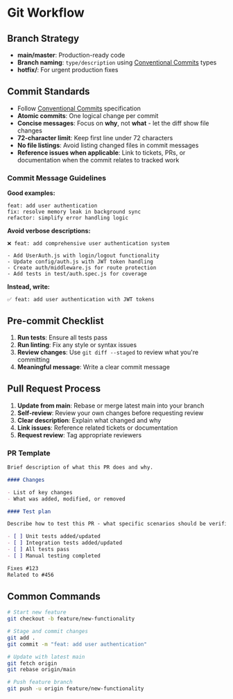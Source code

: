 # Git Workflow

## Branch Strategy

- **main/master**: Production-ready code
- **Branch naming**: `type/description` using [Conventional Commits](https://www.conventionalcommits.org/) types
- **hotfix/**: For urgent production fixes

## Commit Standards

- Follow [Conventional Commits](https://www.conventionalcommits.org/) specification
- **Atomic commits**: One logical change per commit
- **Concise messages**: Focus on **why**, not **what** - let the diff show file changes
- **72-character limit**: Keep first line under 72 characters
- **No file listings**: Avoid listing changed files in commit messages
- **Reference issues when applicable**: Link to tickets, PRs, or documentation when the commit relates to tracked work

### Commit Message Guidelines

**Good examples:**
```
feat: add user authentication
fix: resolve memory leak in background sync
refactor: simplify error handling logic
```

**Avoid verbose descriptions:**
```
❌ feat: add comprehensive user authentication system

- Add UserAuth.js with login/logout functionality
- Update config/auth.js with JWT token handling
- Create auth/middleware.js for route protection
- Add tests in test/auth.spec.js for coverage
```

**Instead, write:**
```
✅ feat: add user authentication with JWT tokens
```

## Pre-commit Checklist

1. **Run tests**: Ensure all tests pass
2. **Run linting**: Fix any style or syntax issues
3. **Review changes**: Use `git diff --staged` to review what you're committing
4. **Meaningful message**: Write a clear commit message

## Pull Request Process

1. **Update from main**: Rebase or merge latest main into your branch
2. **Self-review**: Review your own changes before requesting review
3. **Clear description**: Explain what changed and why
4. **Link issues**: Reference related tickets or documentation
5. **Request review**: Tag appropriate reviewers

### PR Template

```markdown
Brief description of what this PR does and why.

#### Changes

- List of key changes
- What was added, modified, or removed

#### Test plan

Describe how to test this PR - what specific scenarios should be verified, which commands to run, and what the expected behavior is.

- [ ] Unit tests added/updated
- [ ] Integration tests added/updated  
- [ ] All tests pass
- [ ] Manual testing completed

Fixes #123
Related to #456
```

## Common Commands

```bash
# Start new feature
git checkout -b feature/new-functionality

# Stage and commit changes
git add .
git commit -m "feat: add user authentication"

# Update with latest main
git fetch origin
git rebase origin/main

# Push feature branch
git push -u origin feature/new-functionality
```
